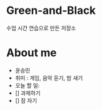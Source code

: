 # Green-and-Black
수업 시간 연습으로 만든 저장소

# About me
- 윤승민
- 취미 : 게임, 음악 듣기, 밤 새기
- 오늘 할 일:
- [] 과제하기
- [] 잠 자기
